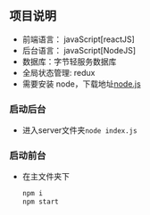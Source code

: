 ## 项目说明
- 前端语言： javaScript[reactJS]
- 后台语言： javaScript[NodeJS]
- 数据库：字节轻服务数据库
- 全局状态管理: redux
- 需要安装 node，下载地址[node.js](https://nodejs.org/en/)
### 启动后台
- 进入server文件夹`node index.js`
### 启动前台
- 在主文件夹下
  ```js
  npm i 
  npm start
  ```
  
